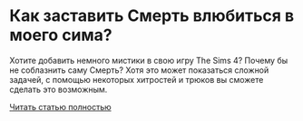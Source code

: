 # Как заставить Смерть влюбиться в моего сима?



Хотите добавить немного мистики в свою игру The Sims 4? Почему бы не соблазнить саму Смерть? Хотя это может показаться сложной задачей, с помощью некоторых хитростей и трюков вы сможете сделать это возможным.

[Читать статью полностью](https://xyberbara.com/gaming/grim-reaper-sims-love/)
